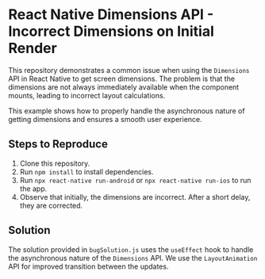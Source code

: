 # React Native Dimensions API - Incorrect Dimensions on Initial Render

This repository demonstrates a common issue when using the `Dimensions` API in React Native to get screen dimensions.  The problem is that the dimensions are not always immediately available when the component mounts, leading to incorrect layout calculations.

This example shows how to properly handle the asynchronous nature of getting dimensions and ensures a smooth user experience.

## Steps to Reproduce

1. Clone this repository.
2. Run `npm install` to install dependencies.
3. Run `npx react-native run-android` or `npx react-native run-ios` to run the app.
4. Observe that initially, the dimensions are incorrect.  After a short delay, they are corrected.

## Solution

The solution provided in `bugSolution.js` uses the `useEffect` hook to handle the asynchronous nature of the `Dimensions` API. We use the `LayoutAnimation` API for improved transition between the updates.